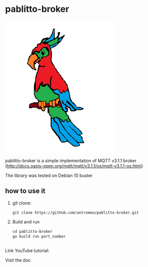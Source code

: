 # pablitto-broker


![alt text](https://github.com/antromeo/pablitto-broker/blob/master/logo/pablitto.png)


pablitto-broker is a simple implementation of MQTT v3.1.1 broker (http://docs.oasis-open.org/mqtt/mqtt/v3.1.1/os/mqtt-v3.1.1-os.html)

The library was tested on Debian 10 buster

## how to use it

1) git clone:

    ```
    git clone https://github.com/antromeo/pablitto-broker.git
    ```
     
2) Build and run
    ```
    cd pablitto-broker
    go build run port_number
  
    ```
    
Link YouTube tutorial:

Visit the doc
  
